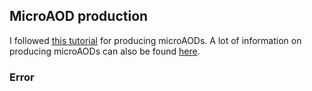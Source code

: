 ## MicroAOD production

I followed [this tutorial](https://indico.cern.ch/event/963617/#b-397836-flashgg-tutorial-seri) for producing microAODs. A lot of information 
on producing microAODs can also be found [here](https://github.com/amrutha-k/flashgg/blob/7a42c9baf4ff11c995337eb15555ee59af7395dc/MetaData/README.md).

### Error
